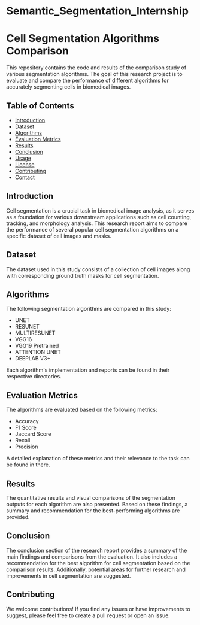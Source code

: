 # Semantic_Segmentation_Internship

# Cell Segmentation Algorithms Comparison

This repository contains the code and results of the comparison study of various segmentation algorithms. The goal of this research project is to evaluate and compare the performance of different algorithms for accurately segmenting cells in biomedical images.

## Table of Contents
- [Introduction](#introduction)
- [Dataset](#dataset)
- [Algorithms](#algorithms)
- [Evaluation Metrics](#evaluation-metrics)
- [Results](#results)
- [Conclusion](#conclusion)
- [Usage](#usage)
- [License](#license)
- [Contributing](#contributing)
- [Contact](#contact)

## Introduction

Cell segmentation is a crucial task in biomedical image analysis, as it serves as a foundation for various downstream applications such as cell counting, tracking, and morphology analysis. This research report aims to compare the performance of several popular cell segmentation algorithms on a specific dataset of cell images and masks.

## Dataset

The dataset used in this study consists of a collection of cell images along with corresponding ground truth masks for cell segmentation. 

## Algorithms

The following segmentation algorithms are compared in this study:

- UNET
- RESUNET
- MULTIRESUNET
- VGG16
- VGG19 Pretrained
- ATTENTION UNET
- DEEPLAB V3+

Each algorithm's implementation and reports can be found in their respective directories.

## Evaluation Metrics

The algorithms are evaluated based on the following metrics:

- Accuracy
- F1 Score
- Jaccard Score
- Recall
- Precision

A detailed explanation of these metrics and their relevance to the task can be found in there.

## Results

The quantitative results and visual comparisons of the segmentation outputs for each algorithm are also presented. Based on these findings, a summary and recommendation for the best-performing algorithms are provided.

## Conclusion

The conclusion section of the research report provides a summary of the main findings and comparisons from the evaluation. It also includes a recommendation for the best algorithm for cell segmentation based on the comparison results. Additionally, potential areas for further research and improvements in cell segmentation are suggested.

## Contributing

We welcome contributions! If you find any issues or have improvements to suggest, please feel free to create a pull request or open an issue.

